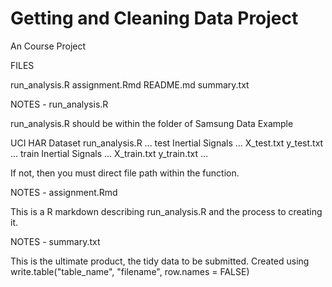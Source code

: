 # Getting and Cleaning Data Project
 An Course Project
 
 
 FILES
 
 run_analysis.R
 assignment.Rmd
 README.md
 summary.txt
 
 NOTES - run_analysis.R
 
 run_analysis.R should be within the folder of Samsung Data
 Example
 
 UCI HAR Dataset
	run_analysis.R
	...
	test
		Inertial Signals
			...
		X_test.txt
		y_test.txt
		...
	train
		Inertial Signals
			...
		X_train.txt
		y_train.txt
		...

If not, then you must direct file path within the function.


NOTES - assignment.Rmd

This is a R markdown describing run_analysis.R and the process to
creating it.


NOTES - summary.txt

This is the ultimate product, the tidy data to be submitted.
Created using 
	write.table("table_name", "filename", row.names = FALSE)